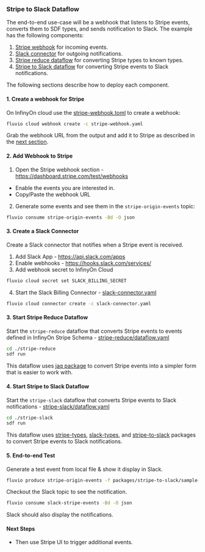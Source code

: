 ### Stripe to Slack Dataflow

The end-to-end use-case will be a webhook that listens to Stripe events, converts them to SDF types, and sends notification to Slack. The example has the following components:

1. [Stripe webhook](./stripe-webhook.yaml) for incoming events.
2. [Slack connector](./slack-connector.yaml) for outgoing notifications.
3. [Stripe reduce dataflow](../stripe-reduce) for converting Stripe types to known types.
4. [Stripe to Slack dataflow](./stripe-slack) for converting Stripe events to Slack notifications.

The following sections describe how to deploy each component.


#### 1. Create a webhook for Stripe 

On InfinyOn cloud use the [stripe-webhook.toml](./stripe-webhook.yaml) to create a webhook:

  ```bash
  fluvio cloud webhook create -c stripe-webhook.yaml
  ```

Grab the webhook URL from the output and add it to Stripe as described in the [next section](#2-add-webhook-to-stripe).


#### 2. Add Webhook to Stripe

1. Open the Stripe webhook section - https://dashboard.stripe.com/test/webhooks
  - Enable the events you are interested in.
  - Copy/Paste the webhook URL


2. Generate some events and see them in the `stripe-origin-events` topic:

  ```bash 
  fluvio consume stripe-origin-events -Bd -O json
  ```

#### 3. Create a Slack Connector

Create a Slack connector that notifies when a Stripe event is received.

1. Add Slack App - https://api.slack.com/apps
2. Enable webhooks - https://hooks.slack.com/services/
3. Add webhook secret to InfinyOn Cloud

  ```bash
  fluvio cloud secret set SLACK_BILLING_SECRET
  ```

4. Start the Slack Billing Connector - [slack-connector.yaml](slack-connector.yaml)

  ```bash
  fluvio cloud connector create -c slack-connector.yaml
  ```

#### 3. Start Stripe Reduce Dataflow

Start the `stripe-reduce` dataflow that converts Stripe events to events defined in InfinyOn Stripe Schema - [stripe-reduce/dataflow.yaml](./stripe-reduce/dataflow.yaml)

```bash
cd ./stripe-reduce
sdf run
```

This dataflow uses [jaq package](../packages/jaq) to convert Stripe events into a simpler form that is easier to work with.


#### 4. Start Stripe to Slack Dataflow

Start the `stripe-slack` dataflow that converts Stripe events to Slack notifications - [stripe-slack/dataflow.yaml](./stripe-slack/dataflow.yaml)

```bash
cd ./stripe-slack
sdf run
```

This dataflow uses [stripe-types](../packages/stripe-types), [slack-types](../packages/slack-types), and [stripe-to-slack](../packages/stripe-to-slack) packages to convert Stripe events to Slack notifications.


#### 5. End-to-end Test

Generate a test event from local file & show it display in Slack.

```bash
fluvio produce stripe-origin-events -f packages/stripe-to-slack/sample-data/event-send-invoice.json --raw
```

Checkout the Slack topic to see the notification.

```bash
fluvio consume slack-stripe-events -Bd -O json
```

Slack should also display the notifications.

#### Next Steps

* Then use Stripe UI to trigger additional events.
